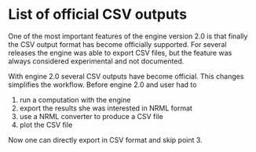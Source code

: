 List of official CSV outputs
============================================

One of the most important features of the engine version 2.0 is that
finally the CSV output format has become officially supported.
For several releases the engine was able to export CSV files,
but the feature was always considered experimental and not
documented.

With engine 2.0 several CSV outputs have become official.
This changes simplifies the workflow. Before engine 2.0 and user
had to

1. run a computation with the engine
2. export the results she was interested in NRML format
3. use a NRML converter to produce a CSV file
4. plot the CSV file

Now one can directly export in CSV format and skip point 3.
